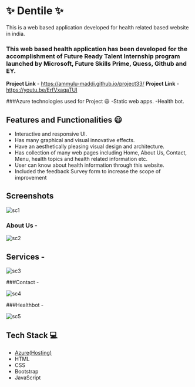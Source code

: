 
# ✨ Dentile  ✨

This is a web based application developed for health related  based website in india.

### This web based health application has been developed for the accomplishment of Future Ready Talent Internship program launched by Microsoft, Future Skills Prime, Quess, Github and EY.


**Project Link** - https://ammulu-maddi.github.io/project33/
**Project Link** -https://youtu.be/ErfVxaqaTUI


###Azure technologies used for Project 😃
-Static web apps.
-Health bot.


## Features and Functionalities 😃

- Interactive and responsive UI.
- Has many graphical and visual innovative effects.
- Have an aesthetically pleasing visual design and architecture.
- Has collection of many web pages including Home, About Us, Contact, Menu, health topics and health related information etc.
- User can know about health information through this website.
- Included the feedback Survey form to increase the scope of improvement 

## Screenshots


![sc1](https://user-images.githubusercontent.com/117430543/208145635-8cf1cb93-cae1-48e6-a09b-2932981faadf.JPG)

### About Us -


![sc2](https://user-images.githubusercontent.com/117430543/208147237-4ac444ac-2eaf-4607-87ee-1198c9966f6c.JPG)

## Services -


![sc3](https://user-images.githubusercontent.com/117430543/208147564-bc0cedc0-d0ae-4875-9927-92cd915ce936.JPG)

###Contact -


![sc4](https://user-images.githubusercontent.com/117430543/208147767-7cf258c8-d6ef-487c-9973-4c4b5f8f3579.JPG)

###Healthbot -


![sc5](https://user-images.githubusercontent.com/117430543/208147946-952d5b26-ebec-4908-bc2f-cc70cf03fcd7.JPG)




## Tech Stack 💻

- [Azure(Hosting)](https://azure.microsoft.com/en-in/features/azure-portal/)
- HTML
- CSS
- Bootstrap
- JavaScript

